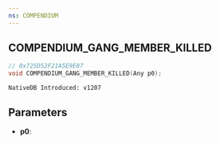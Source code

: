 ```yaml
---
ns: COMPENDIUM
---
```

## COMPENDIUM_GANG_MEMBER_KILLED

```c
// 0x725D52F21A5E9E07
void COMPENDIUM_GANG_MEMBER_KILLED(Any p0);
```

```
NativeDB Introduced: v1207
```

## Parameters
* **p0**:
